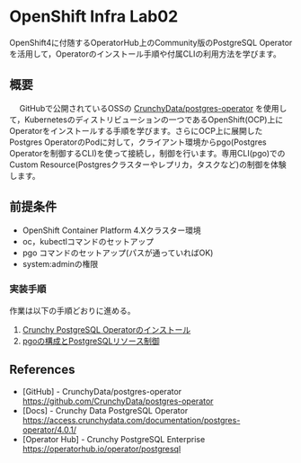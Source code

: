 

# OpenShift Infra Lab02
OpenShift4に付随するOperatorHub上のCommunity版のPostgreSQL Operatorを活用して，Operatorのインストール手順や付属CLIの利用方法を学びます。

## 概要
　
GitHubで公開されているOSSの [CrunchyData/postgres-operator](https://github.com/CrunchyData/postgres-operator) を使用して，Kubernetesのディストリビューションの一つであるOpenShift(OCP)上にOperatorをインストールする手順を学びます。さらにOCP上に展開したPostgres OperatorのPodに対して，クライアント環境からpgo(Postgres Operatorを制御するCLI)を使って接続し，制御を行います。専用CLI(pgo)でのCustom Resource(Postgresクラスターやレプリカ，タスクなど)の制御を体験します。


## 前提条件
- OpenShift Container Platform 4.Xクラスター環境
- oc，kubectlコマンドのセットアップ  
- pgo コマンドのセットアップ(パスが通っていればOK)
- system:adminの権限

### 実装手順
作業は以下の手順どおりに進める。

1. [Crunchy PostgreSQL Operatorのインストール](1_installtion-postgres-operator-pgo.md)  
2. [pgoの構成とPostgreSQLリソース制御](2_usage-pgo.md)  

## References

* [GitHub] - CrunchyData/postgres-operator  
https://github.com/CrunchyData/postgres-operator
* [Docs] - Crunchy Data PostgreSQL Operator
https://access.crunchydata.com/documentation/postgres-operator/4.0.1/
* [Operator Hub] - Crunchy PostgreSQL Enterprise  
https://operatorhub.io/operator/postgresql
